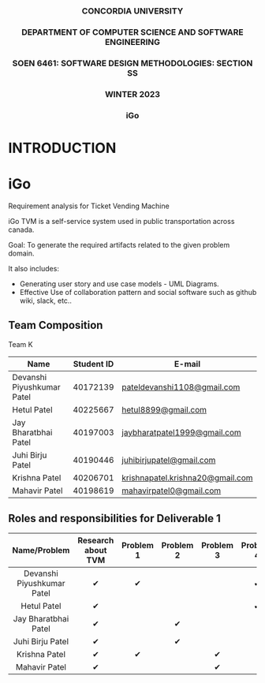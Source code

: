### <p style="text-align: center;">CONCORDIA UNIVERSITY</p>
### <p style="text-align: center;">DEPARTMENT OF COMPUTER SCIENCE AND SOFTWARE ENGINEERING</p>
### <p style="text-align: center;">SOEN 6461: SOFTWARE DESIGN METHODOLOGIES: SECTION SS</p>
### <p style="text-align: center;">WINTER 2023 </p>
### <p style="text-align: center;">iGo</p>

# INTRODUCTION

# iGo

Requirement analysis for Ticket Vending Machine 

iGo TVM is a self-service system used in public transportation across canada.

Goal: To generate the required artifacts related to the given problem domain.

It also includes:
  - Generating user story and use case models - UML Diagrams.
  - Effective Use of collaboration pattern and social software such as github wiki, slack, etc..



## Team Composition

Team K

| Name  | Student ID | E-mail |
|-------|------------|--------|
|Devanshi Piyushkumar Patel | 40172139 | pateldevanshi1108@gmail.com |
|Hetul Patel | 40225667 | hetul8899@gmail.com |
|Jay Bharatbhai Patel | 40197003 | jaybharatpatel1999@gmail.com |
|Juhi Birju Patel | 40190446 | juhibirjupatel@gmail.com |
|Krishna Patel | 40206701 | krishnapatel.krishna20@gmail.com |
|Mahavir Patel | 40198619 | mahavirpatel0@gmail.com |



## Roles and responsibilities for Deliverable 1

|Name/Problem                        |Research about TVM|Problem 1|Problem 2|Problem 3|Problem 4|Problem 5|Documentation|
|:----------------------------------:|:----------------:|:-------:|:-------:|:-------:|:-------:|:-------:|:-----------:|
|Devanshi Piyushkumar Patel          |✔                 |✔       |        |         |✔        |        |✔             |
|Hetul Patel                         |✔                 |         |        |         |✔        |        |✔             |
|Jay Bharatbhai Patel                |✔                 |         |✔        |         |        |✔        |✔             |
|Juhi Birju Patel                    |✔                 |         |✔        |         |        |✔        |✔             |
|Krishna Patel                       |✔                 |✔         |        |✔         |        |        |✔             |
|Mahavir Patel                       |✔                 |         |        |✔         |        |✔        |✔             |
